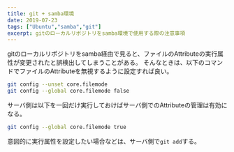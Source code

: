 ```yaml
---
title: git + samba環境
date: 2019-07-23
tags: ["Ubuntu","samba","git"]
excerpt: gitのローカルリポジトリをsamba環境で使用する際の注意事項
---
```


gitのローカルリポジトリをsamba経由で見ると、ファイルのAttributeの実行属性が変更されたと誤検出してしまうことがある。
そんなときは、以下のコマンドでファイルのAttributeを無視するように設定すれば良い。

```bash
git config --unset core.filemode
git config --global core.filemode false
```

サーバ側は以下を一回だけ実行しておけばサーバ側でのAttributeの管理は有効になる。
```bash
git config --global core.filemode true
```

意図的に実行属性を設定したい場合などは、サーバ側で```git add```する。
